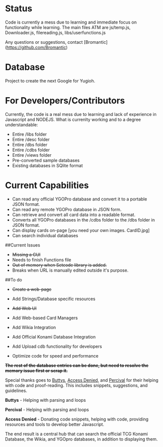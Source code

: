 # Status
Code is currently a mess due to learning and immediate focus on functionality while learning. The main files ATM are js/temp.js, Downloader.js, filereading.js, libs/userfunctions.js

Any questions or suggestions, contact [Bromantic] (https://github.com/Bromantic)

# Database
Project to create the next Google for Yugioh.

# For Developers/Contributors
Currently, the code is a real mess due to learning and lack of experience in Javascript and NODEJS. What is currenlty working and to a degree understandable:

* Entire /libs folder
* Entire /desc folder
* Entire /dbs folder
* Entire /cdbs folder
* Entire /views folder
* Pre-converted sample databases
* Existing databases in SQlite format


# Current Capabilities
* Can read any official YGOPro database and convert it to a portable JSON format.
* Can read any remote YGOPro database in JSON form.
* Can retrieve and convert all card data into a readable format.
* Converts all YGOPro databases in the /cdbs folder to the /dbs folder in JSON format.
* Can display cards on-page [you need your own images. CardID.jpg]
* Can search individual databases

##Current Issues

* ~~Missing a GUI~~
* Needs to finish Functions file
* ~~Out of memory when Setcode library is added.~~
* Breaks when URL is manually edited outside it's purpose.

##To do

* ~~Create a web-page~~
* Add Strings/Database specific resources
* ~~Add Web UI~~
* Add Web-based Card Managers
* Add Wikia Integration
* Add Official Konami Database Integration
* Add Upload cdb functionality for developers

* Optimize code for speed and performance

**~~The rest of the database entries can be done, but need to resolve the memory issue first or scrap it.~~**


Special thanks goes to [Buttys](https://github.com/Buttys), [Access Denied](https://github.com/Zayelion), and [Percival](https://github.com/Percival18) for their helping with code and proof-reading. This includes snippets, suggestions, and guidelines.

**Buttys** - Helping with parsing and loops

**Percival** - Helping with parsing and loops

**Access Denied** - Donating code snippets, helping with code, providing resources and tools to develop better Javascript.

The end result is a central hub that can search the official TCG Konami Database, the Wikia, and YGOpro databases, in addition to displaying them.
